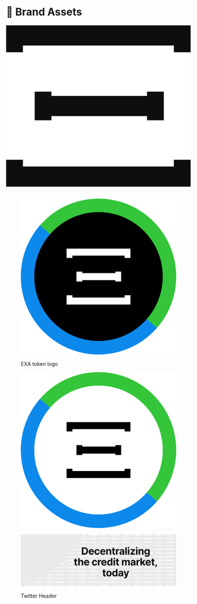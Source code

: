# 📣 Brand Assets

![Isologo black](<../.gitbook/assets/Isologo - Black.svg>)

##

<figure><img src="../.gitbook/assets/EXA.svg" alt=""><figcaption><p>EXA token logo</p></figcaption></figure>

<figure><img src="../.gitbook/assets/esEXA (4).svg" alt=""><figcaption></figcaption></figure>

<figure><img src="../.gitbook/assets/TW - Header.png" alt=""><figcaption><p>Twitter Header</p></figcaption></figure>

